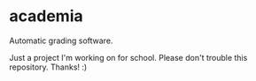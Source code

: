 # academia
Automatic grading software.

Just a project I'm working on for school. Please don't trouble this repository. Thanks! :)
